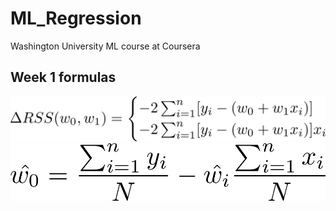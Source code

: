 # ML_Regression

Washington University ML course at Coursera

## Week 1 formulas

![RSS formula](week1/RSS_formula.png "RSS formula")
![w0 formula](week1/w0_formula.png "w0 formula")

